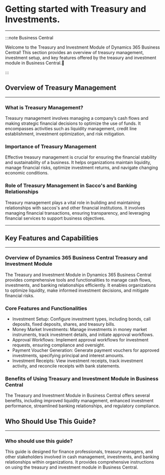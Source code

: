 # Getting started with Treasury and Investments.
---

:::note Business Central
<div class="container">
    <div class="custom-note">
        <p>Welcome to the Treasury and Investment Module of Dynamics 365 Business Central! This section provides an overview of treasury management, investment setup, and key features offered by the treasury and investment module in Business Central.🤗</p>
    </div>
</div>
:::

## Overview of Treasury Management
---

<div class="treasury-overview-container">
    <h3>What is Treasury Management?</h3>
    <p>Treasury management involves managing a company’s cash flows and making strategic financial decisions to optimize the use of funds. It encompasses activities such as liquidity management, credit line establishment, investment optimization, and risk mitigation.</p>
</div>

<div class="treasury-overview-container">
    <h3>Importance of Treasury Management</h3>
    <p>Effective treasury management is crucial for ensuring the financial stability and sustainability of a business. It helps organizations maintain liquidity, manage financial risks, optimize investment returns, and navigate changing economic conditions.</p>
</div>

<div class="treasury-overview-container">
    <h3>Role of Treasury Management in Sacco's and Banking Relationships</h3>
    <p>Treasury management plays a vital role in building and maintaining relationships with saccos's and other financial institutions. It involves managing financial transactions, ensuring transparency, and leveraging financial services to support business objectives.</p>
</div>

---

## Key Features and Capabilities

---

<div class="treasury-features-container">
    <h3>Overview of Dynamics 365 Business Central Treasury and Investment Module</h3>
    <p>The Treasury and Investment Module in Dynamics 365 Business Central provides comprehensive tools and functionalities to manage cash flows, investments, and banking relationships efficiently. It enables organizations to optimize liquidity, make informed investment decisions, and mitigate financial risks.</p>
</div>

<div class="treasury-features-container">
    <h3>Core Features and Functionalities</h3>
    <ul>
        <li>Investment Setup: Configure investment types, including bonds, call deposits, fixed deposits, shares, and treasury bills.</li>
        <li>Money Market Investments: Manage investments in money market instruments, track investment details, and initiate approval workflows.</li>
        <li>Approval Workflows: Implement approval workflows for investment requests, ensuring compliance and oversight.</li>
        <li>Payment Voucher Generation: Generate payment vouchers for approved investments, specifying principal and interest amounts.</li>
        <li>Investment Receipts: View investment receipts, track investment activity, and reconcile receipts with bank statements.</li>
    </ul>
</div>

<div class="treasury-features-container">
    <h3>Benefits of Using Treasury and Investment Module in Business Central</h3>
    <p>The Treasury and Investment Module in Business Central offers several benefits, including improved liquidity management, enhanced investment performance, streamlined banking relationships, and regulatory compliance.</p>
</div>

## Who Should Use This Guide?
---

<div class="guide-audience-container">
    <h3>Who should use this guide?</h3>
    <p>This guide is designed for finance professionals, treasury managers, and other stakeholders involved in cash management, investments, and banking relationships within organizations. It provides comprehensive instructions on using the treasury and investment module in Business Central.</p>
</div>

